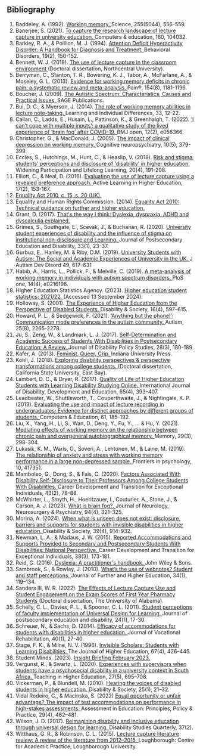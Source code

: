 ## Bibliography

<ol>
    <li class="bibliography" id="Baddeley">
        Baddeley, A. (1992).
        <a href="https://doi.org/10.1126/science.1736359" target="_blank" rel="noopener noreferrer">
            Working memory.
        </a>
        Science, 255(5044), 556-559.
    </li>
    <li class="bibliography" id="Banerjee">
        Banerjee, S. (2021).
        <a href="https://doi.org/10.1016/j.compedu.2020.104032" target="_blank" rel="noopener noreferrer">
            To capture the research landscape of lecture capture in university
            education.
        </a>
        Computers &amp; education, 160, 104032.
    </li>
    <li class="bibliography" id="Barkley">
        Barkley, R. A., &amp; Poillion, M. J. (1994).
        <a href="https://doi.org/10.1177/019874299401900205" target="_blank" rel="noopener noreferrer">
            Attention Deficit Hyperactivity Disorder: A Handbook for Diagnosis
            and Treatment.
        </a>
        Behavioral Disorders, 19(2), 150-152.
    </li>
    <li class="bibliography" id="Bennett">
        Bennett, W. J. (2018).
        <a href="https://www.proquest.com/openview/a02853772d179f43d03dd5b0419110ce/1?pq-origsite=gscholar&amp;cbl=18750" target="_blank" rel="noopener noreferrer">
            The use of lecture capture in the classroom environment
        </a>
        (Doctoral dissertation, Northcentral University).
    </li>
    <li class="bibliography" id="Berryman">
        Berryman, C., Stanton, T. R., Bowering, K. J., Tabor, A., McFarlane,
        A., &amp; Moseley, G. L. (2013).
        <a href="https://journals.lww.com/pain/abstract/2013/08000/evidence_for_working_memory_deficits_in_chronic.6.aspx" target="_blank" rel="noopener noreferrer">
            Evidence for working memory deficits in chronic pain: a systematic
            review and meta-analysis.
        </a>
        Pain®, 154(8), 1181-1196.
    </li>
    <li class="bibliography" id="Boucher">
        Boucher, J. (2009).
        <a href="https://books.google.co.uk/books?id=XZVREAAAQBAJ" target="_blank" rel="noopener noreferrer">
            The Autistic Spectrum: Characteristics, Causes and Practical
            Issues.
        </a>
        SAGE Publications.
    </li>
    <li class="bibliography" id="Bui">
        Bui, D. C., &amp; Myerson, J. (2014).
        <a href="https://doi.org/10.1016/j.lindif.2014.05.002" target="_blank" rel="noopener noreferrer">
            The role of working memory abilities in lecture note-taking.
        </a>
        Learning and Individual Differences, 33, 12-22.
    </li>
    <li class="bibliography" id="Callan">
        Callan, C., Ladds, E., Husain, L., Pattinson, K., &amp; Greenhalgh,
        T. (2022).
        <a href="https://bmjopen.bmj.com/content/12/2/e056366" target="_blank" rel="noopener noreferrer">
            ‘I can’t cope with multiple inputs’: a qualitative study of the
            lived experience of ‘brain fog’ after COVID-19.
        </a>
        BMJ open, 12(2), e056366.
    </li>
    <li class="bibliography" id="Christopher">
        Christopher, G., &amp; MacDonald, J. (2005).
        <a href="https://doi.org/10.1080/13546800444000128" target="_blank" rel="noopener noreferrer">
            The impact of clinical depression on working memory.
        </a>
        Cognitive neuropsychiatry, 10(5), 379-399.
    </li>
    <li class="bibliography" id="Eccles">
        Eccles, S., Hutchings, M., Hunt, C., &amp; Heaslip, V. (2018).
        <a href="https://doi.org/10.5456/WPLL.20.4.191" target="_blank" rel="noopener noreferrer">
            Risk and stigma: students' perceptions and disclosure of
            'disability' in higher education.
        </a>
        Widening Participation and Lifelong Learning, 20(4), 191-208.
    </li>
    <li class="bibliography" id="Elliott">
        Elliott, C., &amp; Neal, D. (2016).
        <a href="https://doi.org/10.1177/1469787416637463" target="_blank" rel="noopener noreferrer">
            Evaluating the use of lecture capture using a revealed preference
            approach.
        </a>
        Active Learning in Higher Education, 17(2), 153-167.
    </li>
    <li class="bibliography" id="EqualityAct">
        <a href="https://www.legislation.gov.uk/ukpga/2010/15/section/20" target="_blank" rel="noopener noreferrer">
            Equality Act 2010, c. 15, s. 20 (UK).
        </a>
    </li>
    <li class="bibliography" id="EHRC">
        Equality and Human Rights Commission. (2014).
        <a href="https://www.equalityhumanrights.com/equality/equality-act-2010/technical-guidance-further-and-higher-education" target="_blank" rel="noopener noreferrer">
            Equality Act 2010: Technical guidance on further and higher
            education.
        </a>
    </li>
    <li class="bibliography" id="Grant">
        Grant, D. (2017).
        <a href="https://psycnet.apa.org/doi/10.4324/9781315647005" target="_blank" rel="noopener noreferrer">
            That's the way I think: Dyslexia, dyspraxia, ADHD and dyscalculia
            explained.
        </a>
    </li>
    <li class="bibliography" id="Grimes">
        Grimes, S., Southgate, E., Scevak, J., &amp; Buchanan, R. (2020).
        <a href="https://files.eric.ed.gov/fulltext/EJ1273678.pdf" target="_blank" rel="noopener noreferrer">
            University student experiences of disability and the influence of
            stigma on institutional non-disclosure and Learning.
        </a>
        Journal of Postsecondary Education and Disability, 33(1), 23-37.
    </li>
    <li class="bibliography" id="Gurbuz">
        Gurbuz, E., Hanley, M. &amp; Riby, D.M. (2019).
        <a href="https://doi.org/10.1007/s10803-018-3741-4" target="_blank" rel="noopener noreferrer">
            University Students with Autism: The Social and Academic
            Experiences of University in the UK.
        </a>
        J Autism Dev Disord 49, 617–631
    </li>
    <li class="bibliography" id="Habib">
        Habib, A., Harris, L., Pollick, F., &amp; Melville, C. (2019).
        <a href="https://doi.org/10.1371/journal.pone.0216198" target="_blank" rel="noopener noreferrer">
            A meta-analysis of working memory in individuals with autism
            spectrum disorders.
        </a>
        PloS one, 14(4), e0216198.
    </li>
    <li class="bibliography" id="HESA">
        Higher Education Statistics Agency. (2023).
        <a href="https://www.hesa.ac.uk/news/19-01-2023/sb265-higher-education-student-statistics" target="_blank" rel="noopener noreferrer">
            Higher education student statistics: 2021/22.
        </a>
        (Accessed 13 September 2024).
    </li>
    <li class="bibliography" id="Holloway">
        Holloway, S. (2001).
        <a href="https://doi.org/10.1080/09687590120059568" target="_blank" rel="noopener noreferrer">
            The Experience of Higher Education from the Perspective of
            Disabled Students.
        </a>
        Disability &amp; Society, 16(4), 597–615.
    </li>
    <li class="bibliography" id="Howard">
        Howard, P. L., &amp; Sedgewick, F. (2021).
        <a href="https://doi.org/10.1177/13623613211014995" target="_blank" rel="noopener noreferrer">
            ‘Anything but the phone!’: Communication mode preferences in the
            autism community.
        </a>
        Autism, 25(8), 2265-2278.
    </li>
    <li class="bibliography" id="Ju">
        Ju, S., Zeng, W., &amp; Landmark, L. J. (2017).
        <a href="https://doi.org/10.1177/1044207317739402" target="_blank" rel="noopener noreferrer">
            Self-Determination and Academic Success of Students With
            Disabilities in Postsecondary Education: A Review.
        </a>
        Journal of Disability Policy Studies, 28(3), 180-189.
    </li>
    <li class="bibliography" id="Kafer">
        Kafer, A. (2013).
        <a href="https://www.jstor.org/stable/j.ctt16gz79x" target="_blank" rel="noopener noreferrer">
            Feminist, Queer, Crip.
        </a>
        Indiana University Press.
    </li>
    <li class="bibliography" id="Kohli">
        Kohli, J. (2018).
        <a href="https://eric.ed.gov/?id=ED587974" target="_blank" rel="noopener noreferrer">
            Exploring disability perspectives &amp; perspective
            transformations among college students.
        </a>
        (Doctoral dissertation, California State University, East Bay).
    </li>
    <li class="bibliography" id="Lambert">
        Lambert, D. C., &amp; Dryer, R. (2017).
        <a href="https://doi.org/10.1080/1034912X.2017.1410876" target="_blank" rel="noopener noreferrer">
            Quality of Life of Higher Education Students with Learning
            Disability Studying Online.
        </a>
        International Journal of Disability, Development and Education,
        65(4), 393–407.
    </li>
    <li class="bibliography" id="Leadbeater">
        Leadbeater, W., Shuttleworth, T., Couperthwaite, J., &amp;
        Nightingale, K. P. (2013).
        <a href="https://doi.org/10.1016/j.compedu.2012.09.011" target="_blank" rel="noopener noreferrer">
            Evaluating the use and impact of lecture recording in
            undergraduates: Evidence for distinct approaches by different
            groups of students.
        </a>
        Computers &amp; Education, 61, 185-192.
    </li>
    <li class="bibliography" id="Liu">
        Liu, X., Yang, H., Li, S., Wan, D., Deng, Y., Fu, Y., ... &amp; Hu,
        Y. (2021).
        <a href="https://doi.org/10.1080/09658211.2021.1889606" target="_blank" rel="noopener noreferrer">
            Mediating effects of working memory on the relationship between
            chronic pain and overgeneral autobiographical memory.
        </a>
        Memory, 29(3), 298-304.
    </li>
    <li class="bibliography" id="Lukasik">
        Lukasik, K. M., Waris, O., Soveri, A., Lehtonen, M., &amp; Laine, M.
        (2019).
        <a href="https://doi.org/10.3389/fpsyg.2019.00004" target="_blank" rel="noopener noreferrer">
            The relationship of anxiety and stress with working memory
            performance in a large non-depressed sample.
        </a>
        Frontiers in psychology, 10, 417351.
    </li>
    <li class="bibliography" id="Mamboleo">
        Mamboleo, G., Dong, S., &amp; Fais, C. (2020).
        <a href="https://doi.org/10.1177/2165143419893360" target="_blank" rel="noopener noreferrer">
            Factors Associated With Disability Self-Disclosure to Their
            Professors Among College Students With Disabilities.
        </a>
        Career Development and Transition for Exceptional Individuals,
        43(2), 78-88.
    </li>
    <li class="bibliography" id="McWhirter">
        McWhirter, L., Smyth, H., Hoeritzauer, I., Couturier, A., Stone, J.,
        &amp; Carson, A. J. (2023).
        <a href="https://jnnp.bmj.com/content/94/4/321" target="_blank" rel="noopener noreferrer">
            What is brain fog?.
        </a>
        Journal of Neurology, Neurosurgery &amp; Psychiatry, 94(4), 321-325.
    </li>
    <li class="bibliography" id="Morina">
        Morina, A. (2024).
        <a href="https://doi.org/10.1080/09687599.2022.2113038" target="_blank" rel="noopener noreferrer">
            When what is unseen does not exist: disclosure, barriers and
            supports for students with invisible disabilities in higher
            education.
        </a>
        Disability &amp; Society, 39(4), 914-932.
    </li>
    <li class="bibliography" id="Newman">
        Newman, L. A., &amp; Madaus, J. W. (2015).
        <a href="https://doi.org/10.1177/2165143413518235" target="_blank" rel="noopener noreferrer">
            Reported Accommodations and Supports Provided to Secondary and
            Postsecondary Students With Disabilities: National Perspective.
        </a>
        Career Development and Transition for Exceptional Individuals,
        38(3), 173-181.
    </li>
    <li class="bibliography" id="Reid">
        Reid, G. (2016).
        <a href="https://books.google.co.uk/books?id=iFWzCgAAQBAJ" target="_blank" rel="noopener noreferrer">
            Dyslexia: A practitioner's handbook.
        </a>
        John Wiley &amp; Sons.
    </li>
    <li class="bibliography" id="Sambrook">
        Sambrook, S., &amp; Rowley, J. (2010).
        <a href="https://doi.org/10.1080/03098770903480338" target="_blank" rel="noopener noreferrer">
            What’s the use of webnotes? Student and staff perceptions.
        </a>
        Journal of Further and Higher Education, 34(1), 119–134.
    </li>
    <li class="bibliography" id="Sanders">
        Sanders III, W. R. (2022).
        <a href="https://www.proquest.com/openview/f46c5439073730be541a372f28835800/1?cbl=18750&amp;diss=y&amp;pq-origsite=gscholar" target="_blank" rel="noopener noreferrer">
            The Effects of Lecture Capture Use and Student Engagement on the
            Exam Scores of First Year Pharmacy Students
        </a>
        (Doctoral dissertation, The University of Alabama).
    </li>
    <li class="bibliography" id="Schelly">
        Schelly, C. L., Davies, P. L., &amp; Spooner, C. L. (2011).
        <a href="https://eric.ed.gov/?id=EJ941729" target="_blank" rel="noopener noreferrer">
            Student perceptions of faculty implementation of Universal Design
            for Learning.
        </a>
        Journal of postsecondary education and disability, 24(1), 17-30.
    </li>
    <li class="bibliography" id="Schreuer">
        Schreuer, N., &amp; Sachs, D. (2014).
        <a href="https://doi.org/10.3233/JVR-130665" target="_blank" rel="noopener noreferrer">
            Efficacy of accommodations for students with disabilities in
            higher education.
        </a>
        Journal of Vocational Rehabilitation, 40(1), 27-40.
    </li>
    <li class="bibliography" id="Stage">
        Stage, F. K., &amp; Milne, N. V. (1996).
        <a href="https://doi.org/10.1080/00221546.1996.11780268" target="_blank" rel="noopener noreferrer">
            Invisible Scholars: Students with Learning Disabilities.
        </a>
        The Journal of Higher Education, 67(4), 426–445.
    </li>
    <li class="bibliography" id="StudentMinds">
        Student Minds. (2023).
        <a href="https://www.studentminds.org.uk/insight-briefings.html" target="_blank" rel="noopener noreferrer">
            Insight Briefing February 2023.
        </a>
    </li>
    <li class="bibliography" id="Vergunst">
        Vergunst, R., &amp; Swartz, L. (2020).
        <a href="https://doi.org/10.1080/13562517.2020.1730784" target="_blank" rel="noopener noreferrer">
            Experiences with supervisors when students have a psychosocial
            disability in a university context in South Africa.
        </a>
        Teaching in Higher Education, 27(5), 695–708.
    </li>
    <li class="bibliography" id="Vickerman">
        Vickerman, P., &amp; Blundell, M. (2010).
        <a href="https://doi.org/10.1080/09687590903363290" target="_blank" rel="noopener noreferrer">
            Hearing the voices of disabled students in higher education.
        </a>
        Disability &amp; Society, 25(1), 21–32.
    </li>
    <li class="bibliography" id="Vidal">
        Vidal Rodeiro, C., &amp; Macinska, S. (2022)
        <a href="https://doi.org/10.1080/0969594X.2022.2121680" target="_blank" rel="noopener noreferrer">
            Equal opportunity or unfair advantage? The impact of test
            accommodations on performance in high-stakes assessments.
        </a>
        Assessment in Education: Principles, Policy &amp; Practice, 29(4),
        462–481.
    </li>
    <li class="bibliography" id="Wilson">
        Wilson, J. D. (2017).
        <a href="https://dsq-sds.org/index.php/dsq/article/view/5417/4650" target="_blank" rel="noopener noreferrer">
            Reimagining disability and inclusive education through universal
            design for learning.
        </a>
        Disability Studies Quarterly, 37(2).
    </li>
    <li class="bibliography" id="Witthaus">
        Witthaus, G. R., &amp; Robinson, C. L. (2015).
        <a href="https://repository.lboro.ac.uk/articles/online_resource/Lecture_capture_literature_review_A_review_of_the_literature_from_2012-2015/9368876" target="_blank" rel="noopener noreferrer">
            Lecture capture literature review: A review of the literature from
            2012–2015.
        </a>
        Loughborough: Centre for Academic Practice, Loughborough University.
    </li>
</ol>
